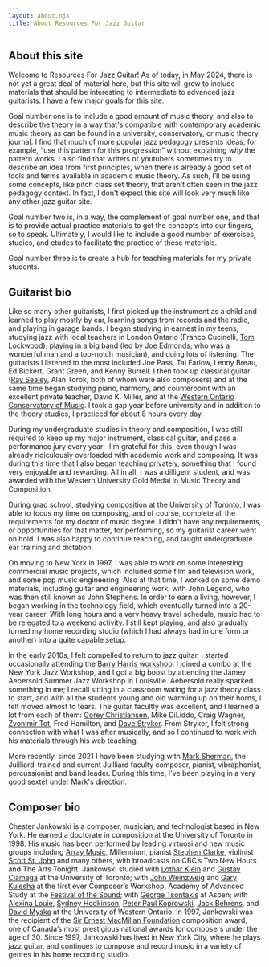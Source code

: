 ```yaml
---
layout: about.njk
title: About Resources For Jazz Guitar
---
```


## About this site

Welcome to Resources For Jazz Guitar! As of today, in May 2024, there is not yet a great deal of material here, but this site will grow to include materials that should be interesting to intermediate to advanced jazz guitarists. I have a few major goals for this site.

Goal number one is to include a good amount of music theory, and also to describe the theory in a way that's compatible with contemporary academic music theory as can be found in a university, conservatory, or music theory journal. I find that much of more popular jazz pedagogy presents ideas, for example, “use this pattern for this progression” without explaining *why* the pattern works. I also find that writers or youtubers sometimes try to describe an idea from first principles, when there is already a good set of tools and terms available in academic music theory. As such, I’ll be using some concepts, like pitch class set theory, that aren’t often seen in the jazz pedagogy context. In fact, I don't expect this site will look very much like any other jazz guitar site.

Goal number two is, in a way, the complement of goal number one, and that is to provide actual practice materials to get the concepts into our fingers, so to speak. Ultimately, I would like to include a good number of exercises, studies, and etudes to facilitate the practice of these materials.

Goal number three is to create a hub for teaching materials for my private students.

## Guitarist bio

Like so many other guitarists, I first picked up the instrument as a child and learned to play mostly by ear, learning songs from records and the radio, and playing in garage bands. I began studying in earnest in my teens, studying jazz with local teachers in London Ontario (Franco Cucinelli, <a href="https://tomlockwoodguitar.ca/" target="_blank">Tom Lockwood</a>), playing in a big band (led by <a href="https://lfpress.com/entertainment/local-arts/edmonds-celebrates-what-he-cant-hide-at-london-concert" target="_blank">Joe Edmonds</a>, who was a wonderful man and a top-notch musician), and doing lots of listening. The guitarists I listened to the most included Joe Pass, Tal Farlow, Lenny Breau, Ed Bickert, Grant Green, and Kenny Burrell. I then took up classical guitar (<a href="https://www.raysealey.com/" target="_blank">Ray Sealey</a>, Alan Torok, both of whom were also composers) and at the same time began studying piano, harmony, and counterpoint with an excellent private teacher, David K. Miller, and at the <a href="https://www.thecanadianencyclopedia.ca/en/article/western-ontario-conservatory-of-music-emc" target="_blank">Western Ontario Conservatory of Music</a>. I took a gap year before university and in addition to the theory studies, I practiced for about 8 hours every day.

During my undergraduate studies in theory and composition, I was still required to keep up my major instrument, classical guitar, and pass a performance jury every year--I'm grateful for this, even though I was already ridiculously overloaded with academic work and composing. It was during this time that I also began teaching privately, something that I found very enjoyable and rewarding. All in all, I was a dilligent student, and was awarded with the Western University Gold Medal in Music Theory and Composition.

During grad school, studying composition at the University of Toronto, I was able to focus my time on composing, and of course, complete all the requirements for my doctor of music degree. I didn't have any requirements, or opportunities for that matter, for performing, so my guitarist career went on hold. I was also happy to continue teaching, and taught undergraduate ear training and dictation.

On moving to New York in 1997, I was able to work on some interesting commercial music projects, which included some film and television work, and some pop music engineering. Also at that time, I worked on some demo materials, including guitar and engineering work, with John Legend, who was then still known as John Stephens. In order to earn a living, however, I began working in the technology field, which eventually turned into a 20-year career. With long hours and a very heavy travel schedule, music had to be relegated to a weekend activity. I still kept playing, and also gradually turned my home recording studio (which I had always had in one form or another) into a quite capable setup.

In the early 2010s, I felt compelled to return to jazz guitar. I started occasionally attending the <a href="https://barryharrisinstituteofjazz.org/workshops/" target="_blank">Barry Harris workshop</a>. I joined a combo at the New York Jazz Workshop, and I got a big boost by attending the Jamey Aebersold Summer Jazz Workshop in Louisville. Aebersold really sparked something in me; I recall sitting in a classroom wating for a jazz theory class to start, and with all the students young and old warming up on their horns, I felt moved almost to tears. The guitar facultly was excellent, and I learned a lot from each of them: <a href="https://coreychristiansen.com/" target="_blank">Corey Christiansen</a>, Mike DiLiddo, Craig Wagner, <a href="https://www.zt-music.com/" target="_blank">Zvonimir Tot</a>, Fred Hamilton, and <a href="https://www.davestryker.com/" target="_blank">Dave Stryker</a>. From Stryker, I felt strong connection with what I was after musically, and so I continued to work with his materials through his web teaching.

More recently, since 2021 I have been studying with <a href="https://mileshighrecords.com/mark-sherman/" target="_blank">Mark Sherman</a>, the Juilliard-trained and current Juilliard faculty composer, pianist, vibraphonist, percussionist and band leader. During this time, I've been playing in a very good sextet under Mark's direction.

## Composer bio 

Chester Jankowski is a composer, musician, and technologist based in New York. He earned a doctorate in composition at the University of Toronto in 1998. His music has been performed by leading virtuosi and new music groups including <a href="https://www.arraymusic.ca/" target="_blank">Array Music</a>, Millennium, pianist <a href="https://www.nytimes.com/2011/01/05/arts/music/05stephen.html?smid=url-share" target="_blank">Stephen Clarke</a>, violinist <a href="http://www.scottstjohn.com/wp" target="_blank">Scott St. John</a> and many others, with broadcasts on CBC’s Two New Hours and The Arts Tonight. Jankowski studied with <a href="https://www.lotharklein.org/" target="_blank">Lothar Klein</a> and <a href="https://en.wikipedia.org/wiki/Gustav_Ciamaga" target="_blank">Gustav Ciamaga</a> at the University of Toronto; with <a href="https://en.wikipedia.org/wiki/John_Weinzweig" target="_blank">John Weinzweig</a> and <a href="http://kulesha.com/" target="_blank">Gary Kulesha</a> at the first ever Composer’s Workshop, Academy of Advanced Study at the <a href="https://festivalofthesound.ca/" target="_blank">Festival of the Sound</a>; with <a href="https://en.wikipedia.org/wiki/George_Tsontakis" target="_blank">George Tsontakis</a> at Aspen; with <a href="http://www.alexinalouie.ca/" target="_blank">Alexina Louie</a>, <a href="https://composers.com/composers/sydney-hodkinson" target="_blank">Sydney Hodkinson</a>, <a href="https://ppkoprowski.com/" target="_blank">Peter Paul Koprowski</a>, <a href="https://en.wikipedia.org/wiki/Jack_Behrens" target="_blank" >Jack Behrens</a>, and <a href="https://music.uwo.ca/faculty/emeriti/david-myska.html" target="_blank">David Myska</a> at the University of Western Ontario. In 1997, Jankowski was the recipient of the <a href="https://www.thecanadianencyclopedia.ca/en/article/sir-ernest-macmillan-memorial-foundation-emc" target="_blank">Sir Ernest MacMillan Foundation</a> composition award, one of Canada’s most prestigious national awards for composers under the age of 30. Since 1997, Jankowski has lived in New York City, where he plays jazz guitar, and continues to compose and record music in a variety of genres in his home recording studio.